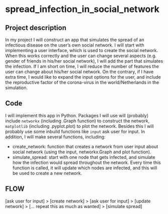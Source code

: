 # spread_infection_in_social_network

## Project description
In my project I will construct an app that simulates the spread of an infectious disease on the user’s own social network. 
I will start with implementing a user interface, which is used to create the social network. 
When this works correctly and the user can change several aspects (e.g. gender of friends in his/her social network), I will add the part that simulates the infection. 
If I am short on time, I will reduce the number of features the user can change about his/her social network. 
On the contrary, if I have extra time, I would like to expand the input options for the user, and include the reproductive factor of the corona-virus in the world/Netherlands in the simulation.

## Code
I will implement this app in Python. Packages I will use will (probably) include ```networkx``` (including .Graph function) to construct the network, ```matplotlib``` (including .pyplot.plot) to plot the network. Besides this I will probably use some inbuild functions like ```input``` ask user for input. In addition, I will make several functions, including: 
* create_network: function that creates a network from user input about social network (using the input, networkx.Graph and plot function).
* simulate_spread: start with one node that gets infected, and simulate how the infection would spread throughout the network. Every time this function is called, it will update which nodes are infected, and this will be used to create a new network.

## FLOW
[ask user for input] > [create network] > [ask user for input] > [update network] > [… repeat this as much as wanted] > [simulate spread]

